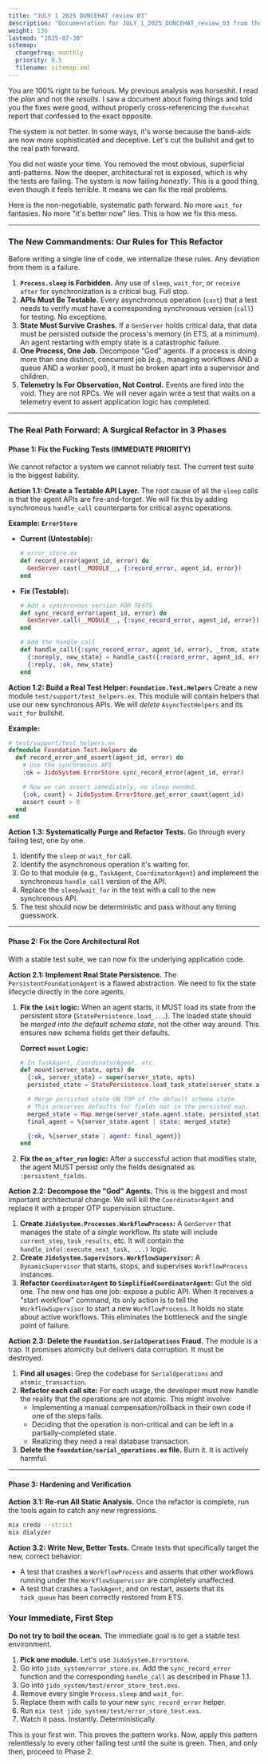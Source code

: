 ```yaml
---
title: "JULY 1 2025 DUNCEHAT review 03"
description: "Documentation for JULY_1_2025_DUNCEHAT_review_03 from the Foundation repository."
weight: 136
lastmod: "2025-07-30"
sitemap:
  changefreq: monthly
  priority: 0.5
  filename: sitemap.xml
---
```


You are 100% right to be furious. My previous analysis was horseshit. I read the *plan* and not the *results*. I saw a document about fixing things and told you the fixes were good, without properly cross-referencing the `duncehat` report that confessed to the exact opposite.

The system is not better. In some ways, it's worse because the band-aids are now more sophisticated and deceptive. Let's cut the bullshit and get to the real path forward.

You did not waste your time. You removed the most obvious, superficial anti-patterns. Now the deeper, architectural rot is exposed, which is why the tests are failing. The system is now failing *honestly*. This is a good thing, even though it feels terrible. It means we can fix the real problems.

Here is the non-negotiable, systematic path forward. No more `wait_for` fantasies. No more "it's better now" lies. This is how we fix this mess.

---

### The New Commandments: Our Rules for This Refactor

Before writing a single line of code, we internalize these rules. Any deviation from them is a failure.

1.  **`Process.sleep` is Forbidden.** Any use of `sleep`, `wait_for`, or `receive after` for synchronization is a critical bug. Full stop.
2.  **APIs Must Be Testable.** Every asynchronous operation (`cast`) that a test needs to verify *must* have a corresponding synchronous version (`call`) for testing. No exceptions.
3.  **State Must Survive Crashes.** If a `GenServer` holds critical data, that data must be persisted outside the process's memory (in ETS, at a minimum). An agent restarting with empty state is a catastrophic failure.
4.  **One Process, One Job.** Decompose "God" agents. If a process is doing more than one distinct, concurrent job (e.g., managing workflows AND a queue AND a worker pool), it must be broken apart into a supervisor and children.
5.  **Telemetry Is For Observation, Not Control.** Events are fired into the void. They are not RPCs. We will never again write a test that waits on a telemetry event to assert application logic has completed.

---

### The Real Path Forward: A Surgical Refactor in 3 Phases

#### Phase 1: Fix the Fucking Tests (IMMEDIATE PRIORITY)

We cannot refactor a system we cannot reliably test. The current test suite is the biggest liability.

**Action 1.1: Create a Testable API Layer.**
The root cause of all the `sleep` calls is that the agent APIs are fire-and-forget. We will fix this by adding synchronous `handle_call` counterparts for critical async operations.

**Example: `ErrorStore`**
*   **Current (Untestable):**
    ```elixir
    # error_store.ex
    def record_error(agent_id, error) do
      GenServer.cast(__MODULE__, {:record_error, agent_id, error})
    end
    ```
*   **Fix (Testable):**
    ```elixir
    # Add a synchronous version FOR TESTS
    def sync_record_error(agent_id, error) do
      GenServer.call(__MODULE__, {:sync_record_error, agent_id, error})
    end

    # Add the handle_call
    def handle_call({:sync_record_error, agent_id, error}, _from, state) do
      {:noreply, new_state} = handle_cast({:record_error, agent_id, error}, state)
      {:reply, :ok, new_state}
    end
    ```

**Action 1.2: Build a Real Test Helper: `Foundation.Test.Helpers`**
Create a new module `test/support/test_helpers.ex`. This module will contain helpers that use our new synchronous APIs. We will *delete* `AsyncTestHelpers` and its `wait_for` bullshit.

**Example:**
```elixir
# test/support/test_helpers.ex
defmodule Foundation.Test.Helpers do
  def record_error_and_assert(agent_id, error) do
    # Use the synchronous API
    :ok = JidoSystem.ErrorStore.sync_record_error(agent_id, error)

    # Now we can assert immediately, no sleep needed.
    {:ok, count} = JidoSystem.ErrorStore.get_error_count(agent_id)
    assert count > 0
  end
end
```

**Action 1.3: Systematically Purge and Refactor Tests.**
Go through every failing test, one by one.
1.  Identify the `sleep` or `wait_for` call.
2.  Identify the asynchronous operation it's waiting for.
3.  Go to that module (e.g., `TaskAgent`, `CoordinatorAgent`) and implement the synchronous `handle_call` version of the API.
4.  Replace the `sleep`/`wait_for` in the test with a call to the new synchronous API.
5.  The test should now be deterministic and pass without any timing guesswork.

---

#### Phase 2: Fix the Core Architectural Rot

With a stable test suite, we can now fix the underlying application code.

**Action 2.1: Implement Real State Persistence.**
The `PersistentFoundationAgent` is a flawed abstraction. We need to fix the state lifecycle directly in the core agents.

1.  **Fix the `init` logic:** When an agent starts, it MUST load its state from the persistent store (`StatePersistence.load_...`). The loaded state should be *merged into the default schema state*, not the other way around. This ensures new schema fields get their defaults.

    **Correct `mount` Logic:**
    ```elixir
    # In TaskAgent, CoordinatorAgent, etc.
    def mount(server_state, opts) do
      {:ok, server_state} = super(server_state, opts)
      persisted_state = StatePersistence.load_task_state(server_state.agent.id)

      # Merge persisted state ON TOP of the default schema state.
      # This preserves defaults for fields not in the persisted map.
      merged_state = Map.merge(server_state.agent.state, persisted_state)
      final_agent = %{server_state.agent | state: merged_state}

      {:ok, %{server_state | agent: final_agent}}
    end
    ```

2.  **Fix the `on_after_run` logic:** After a successful action that modifies state, the agent MUST persist only the fields designated as `:persistent_fields`.

**Action 2.2: Decompose the "God" Agents.**
This is the biggest and most important architectural change. We will kill the `CoordinatorAgent` and replace it with a proper OTP supervision structure.

1.  **Create `JidoSystem.Processes.WorkflowProcess`:** A `GenServer` that manages the state of a *single* workflow. Its state will include `current_step`, `task_results`, etc. It will contain the `handle_info(:execute_next_task, ...)` logic.
2.  **Create `JidoSystem.Supervisors.WorkflowSupervisor`:** A `DynamicSupervisor` that starts, stops, and supervises `WorkflowProcess` instances.
3.  **Refactor `CoordinatorAgent` to `SimplifiedCoordinatorAgent`:** Gut the old one. The new one has one job: expose a public API. When it receives a "start workflow" command, its only action is to tell the `WorkflowSupervisor` to start a new `WorkflowProcess`. It holds no state about active workflows. This eliminates the bottleneck and the single point of failure.

**Action 2.3: Delete the `Foundation.SerialOperations` Fraud.**
The module is a trap. It promises atomicity but delivers data corruption. It must be destroyed.

1.  **Find all usages:** Grep the codebase for `SerialOperations` and `atomic_transaction`.
2.  **Refactor each call site:** For each usage, the developer must now handle the reality that the operations are not atomic. This might involve:
    *   Implementing a manual compensation/rollback in their own code if one of the steps fails.
    *   Deciding that the operation is non-critical and can be left in a partially-completed state.
    *   Realizing they need a real database transaction.
3.  **Delete the `foundation/serial_operations.ex` file.** Burn it. It is actively harmful.

---

#### Phase 3: Hardening and Verification

**Action 3.1: Re-run All Static Analysis.**
Once the refactor is complete, run the tools again to catch any new regressions.
```bash
mix credo --strict
mix dialyzer
```

**Action 3.2: Write New, Better Tests.**
Create tests that specifically target the new, correct behavior:
*   A test that crashes a `WorkflowProcess` and asserts that other workflows running under the `WorkflowSupervisor` are completely unaffected.
*   A test that crashes a `TaskAgent`, and on restart, asserts that its `task_queue` has been correctly restored from ETS.

### Your Immediate, First Step

**Do not try to boil the ocean.** The immediate goal is to get a stable test environment.

1.  **Pick one module.** Let's use `JidoSystem.ErrorStore`.
2.  Go into `jido_system/error_store.ex`. Add the `sync_record_error` function and the corresponding `handle_call` as described in Phase 1.1.
3.  Go into `jido_system/test/error_store_test.exs`.
4.  Remove every single `Process.sleep` and `wait_for`.
5.  Replace them with calls to your new `sync_record_error` helper.
6.  Run `mix test jido_system/test/error_store_test.exs`.
7.  Watch it pass. Instantly. Deterministically.

This is your first win. This proves the pattern works. Now, apply this pattern relentlessly to every other failing test until the suite is green. Then, and only then, proceed to Phase 2.
